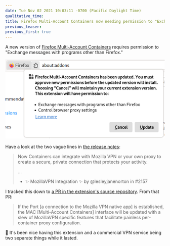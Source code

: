 ```yaml
---
date: Tue Nov 02 2021 10:03:11 -0700 (Pacific Daylight Time)
qualitative_time: 
title: Firefox Multi-Account Containers now needing permission to "Exchange messages with programs other than Firefox"
previous_teaser: 
previous_first: true
---
```

A new version of [Firefox Multi-Account Containers](https://addons.mozilla.org/en-US/firefox/addon/multi-account-containers/) requires permission to "Exchange messages with programs other than Firefox."

![](/assets/2021/multi-account-containers-permission.png)

Have a look at the two vague lines in [the release notes](https://github.com/mozilla/multi-account-containers/releases/tag/8.0.0):

> Now Containers can integrate with Mozilla VPN or your own proxy to create a secure, private connection that protects your activity.
>
> ...
>
> * ✨ MozillaVPN Integration ✨ by @lesleyjanenorton in #2157

I tracked this down to [a PR in the extension's source repository](https://github.com/mozilla/multi-account-containers/pull/2157).
From that PR:

> If the Port [a connection to the Mozilla VPN native app] is established, the MAC [Multi-Account Containers] interface will be updated with a slew of MozillaVPN specific features that facilitate painless per-container proxy configuration.

🙁 It's been nice having this extension and a commercial VPN service being two separate things while it lasted.
